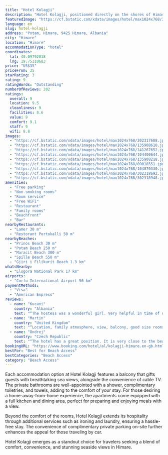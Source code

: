 ```yaml
---
title: "Hotel Kolagji"
description: "Hotel Kolagji, positioned directly on the shores of Himare, presents a serene escape with its prime beachfront location."
featuredImage: "https://cf.bstatic.com/xdata/images/hotel/max1024x768/302317688.jpg?k=2cb6ed05af958c4c7e26f4ba4ded0d29f80e8b11b2da71ee46ae8e14627e8859&o=&hp=1"
language: en
slug: hotel-kolagji
address: "Potam, Himare, 9425 Himare, Albania"
city: "Himare"
location: "Himare"
accommodationType: "hotel"
coordinates:
  lat: 40.09792018
  lng: 19.75310683
price: "US$35"
priceFrom: 35
starRating: 3
rating: 9
ratingWords: "Outstanding"
numberOfReviews: 202
ratings:
  overall: 9
  location: 9.5
  cleanliness: 9
  facilities: 8.6
  value: 9
  comfort: 9.1
  staff: 9
  wifi: 8.8
images:
  - "https://cf.bstatic.com/xdata/images/hotel/max1024x768/302317688.jpg?k=2cb6ed05af958c4c7e26f4ba4ded0d29f80e8b11b2da71ee46ae8e14627e8859&o=&hp=1"
  - "https://cf.bstatic.com/xdata/images/hotel/max1024x768/135908618.jpg?k=c99c95a689880e51c7bb8187a030f70c030b2a21fb9d99d62ccba55c5d4598ee&o=&hp=1"
  - "https://cf.bstatic.com/xdata/images/hotel/max1024x768/141267652.jpg?k=1055f9214b7b30b0a2fa193241e09863c065959eb300200ba1576fdc73bd7c12&o=&hp=1"
  - "https://cf.bstatic.com/xdata/images/hotel/max1024x768/104400644.jpg?k=10081fbf6db624971c58ae32978ab62a6e8310d91f07581e90a9d08f2162d6d5&o=&hp=1"
  - "https://cf.bstatic.com/xdata/images/hotel/max1024x768/135908218.jpg?k=1387f5cdff31beda5dea7d4b1996ce03ddaf67427fcd5d8a61fa661d6a776356&o=&hp=1"
  - "https://cf.bstatic.com/xdata/images/hotel/max1024x768/89018551.jpg?k=4b4d8ef8a714f58ecede82def5d865da4f7f5e2a2010132bff9087436690725c&o=&hp=1"
  - "https://cf.bstatic.com/xdata/images/hotel/max1024x768/104870330.jpg?k=a197684fd9899a69e94fa4edb7c8b34cc2912b3a5700decd04a79eb303f1876e&o=&hp=1"
  - "https://cf.bstatic.com/xdata/images/hotel/max1024x768/302318692.jpg?k=0bbbcd95d6e8cfa06064e34345ad26aa3e2a9d668a9fb8793d8d037de88738a8&o=&hp=1"
  - "https://cf.bstatic.com/xdata/images/hotel/max1024x768/302318948.jpg?k=de50c584294a868ff7ba7497b6f6268ffd0a4ef80792aac06bfbba541d188ee6&o=&hp=1"
amenities:
  - "Free parking"
  - "Non-smoking rooms"
  - "Room service"
  - "Free WiFi"
  - "Restaurant"
  - "Family rooms"
  - "Beachfront"
  - "Bar"
nearbyRestaurants:
  - "Lamer 30 m"
  - "Restorant Portokalli 50 m"
nearbyBeaches:
  - "Prinos Beach 30 m"
  - "Potam Beach 250 m"
  - "Maracit Beach 300 m"
  - "Spille Beach 550 m"
  - "Gjiri i Filikurit Beach 1.3 km"
whatsNearby:
  - "Llogora National Park 17 km"
airports:
  - "Corfu International Airport 56 km"
paymentMethods:
  - "Visa"
  - "American Express"
reviews:
  - name: "Kucani"
    country: "Albania"
    text: "“The hostess was a wonderful girl. Very helpful in time of need.”"
  - name: "Martin"
    country: "United Kingdom"
    text: "“Location, family atmosphere, view, balcony, good size rooms, staff”"
  - name: "Ondrej"
    country: "Czech Republic"
    text: "“The hotel has a great position. It is very close to the beach. Breakfast in the form of a buffet and if there are fewer guests, they serve it. The staff is very kind and helpful. The apartments are clean and spacious. I definitely recommend this...”"
bookingURL: "https://www.booking.com/hotel/al/kolagji-himare.en-gb.html?aid=8035640"
bestFor: "Best for Beach Access"
bestCategories: "Beach Access"
category: "Beach Access"
---
```


Each accommodation option at Hotel Kolagji features a balcony that gifts guests with breathtaking sea views, alongside the convenience of cable TV. The private bathrooms are well-appointed with a shower, complimentary toiletries, and towels, adding to the comfort of your stay. For those desiring a home-away-from-home experience, the apartments come equipped with a full kitchen and dining area, perfect for preparing and enjoying meals with a view.

Beyond the comfort of the rooms, Hotel Kolagji extends its hospitality through additional services such as ironing and laundry, ensuring a hassle-free stay. The convenience of complimentary private parking on-site further enhances the appeal for those traveling by car.

Hotel Kolagji emerges as a standout choice for travelers seeking a blend of comfort, convenience, and stunning seaside views in Himare.
